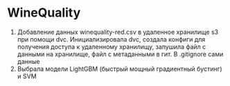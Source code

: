# WineQuality

1. Добавление данных winequality-red.csv в удаленное хранилище s3 при помощи dvc. Инициализировала dvc, создала конфиги для получения доступа к удаленному хранилищу, запушила файл с данными на хранилище, файл с метаданными в гит. В .gitignore сами данные 
2. Выбрала модели LightGBM (быстрый мощный градиентный бустинг) и SVM 